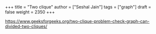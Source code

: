 +++
title = "Two clique"
author = ["Seshal Jain"]
tags = ["graph"]
draft = false
weight = 2350
+++

<https://www.geeksforgeeks.org/two-clique-problem-check-graph-can-divided-two-cliques/>
